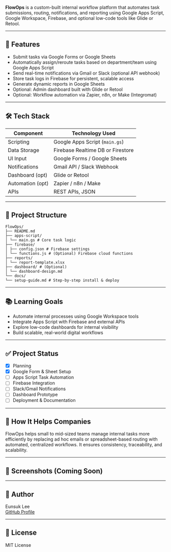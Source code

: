 
**FlowOps** is a custom-built internal workflow platform that automates task submissions, routing, notifications, and reporting using Google Apps Script, Google Workspace, Firebase, and optional low-code tools like Glide or Retool.

---

## 🚀 Features

- Submit tasks via Google Forms or Google Sheets
- Automatically assign/reroute tasks based on department/team using Google Apps Script
- Send real-time notifications via Gmail or Slack (optional API webhook)
- Store task logs in Firebase for persistent, scalable access
- Generate dynamic reports in Google Sheets
- Optional: Admin dashboard built with Glide or Retool
- Optional: Workflow automation via Zapier, n8n, or Make (Integromat)

---

## 🛠️ Tech Stack

| Component        | Technology Used |
|------------------|------------------|
| Scripting        | Google Apps Script (`main.gs`) |
| Data Storage     | Firebase Realtime DB or Firestore |
| UI Input         | Google Forms / Google Sheets |
| Notifications    | Gmail API / Slack Webhook |
| Dashboard (opt)  | Glide or Retool |
| Automation (opt) | Zapier / n8n / Make |
| APIs             | REST APIs, JSON |

---

## 📂 Project Structure
```
FlowOps/
├── README.md
├── apps-script/
│ └── main.gs # Core task logic
├── firebase/
│ ├── config.json # Firebase settings
│ └── functions.js # (Optional) Firebase cloud functions
├── reports/
│ └── report-template.xlsx
├── dashboard/ # (Optional)
│ └── dashboard-design.md
└── docs/
└── setup-guide.md # Step-by-step install & deploy
```
---

## 📚 Learning Goals

- Automate internal processes using Google Workspace tools
- Integrate Apps Script with Firebase and external APIs
- Explore low-code dashboards for internal visibility
- Build scalable, real-world digital workflows

---

## ✅ Project Status

- [x] Planning
- [x] Google Form & Sheet Setup
- [ ] Apps Script Task Automation
- [ ] Firebase Integration
- [ ] Slack/Gmail Notifications
- [ ] Dashboard Prototype
- [ ] Deployment & Documentation

---

## 🧠 How It Helps Companies

FlowOps helps small to mid-sized teams manage internal tasks more efficiently by replacing ad hoc emails or spreadsheet-based routing with automated, centralized workflows. It ensures consistency, traceability, and scalability.

---

## 📸 Screenshots (Coming Soon)

---

## 👤 Author

Eunsuk Lee  
[GitHub Profile](https://github.com/ChloeLeeFullStackDeveloper)

---

## 📄 License

MIT License
